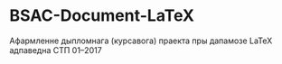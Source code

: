 # BSAC-Document-LaTeX
Афармленне дыпломнага (курсавога) праекта пры дапамозе LaTeX адпаведна СТП 01–2017
